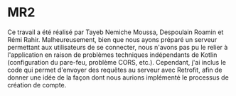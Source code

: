 # MR2

Ce travail a été réalisé par Tayeb Nemiche Moussa, Despoulain Roamin et Rémi Rahir. Malheureusement, 
bien que nous ayons préparé un serveur permettant aux utilisateurs de se connecter, nous n'avons pas
pu le relier à l'application en raison de problèmes techniques indépendants de Kotlin 
(configuration du pare-feu, problème CORS, etc.). Cependant, j'ai inclus le code qui permet d'envoyer
des requêtes au serveur avec Retrofit, afin de donner une idée de la façon dont nous aurions implémenté 
le processus de création de compte.

